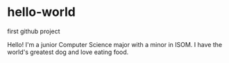 # hello-world
first github project

Hello! I'm a junior Computer Science major with a minor in ISOM. 
I have the world's greatest dog and love eating food.
